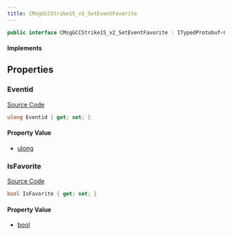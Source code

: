 ```yaml
---
title: CMsgGCCStrike15_v2_SetEventFavorite
---
```


```csharp
public interface CMsgGCCStrike15_v2_SetEventFavorite : ITypedProtobuf<CMsgGCCStrike15_v2_SetEventFavorite>, INativeHandle
```

#### Implements

## Properties

### Eventid

[Source Code](https://github.com/swiftly-solution/swiftlys2/blob/beta/managed/src/SwiftlyS2.Generated/Protobufs/Interfaces/CMsgGCCStrike15_v2_SetEventFavorite.cs#L13)

```csharp
ulong Eventid { get; set; }
```

#### Property Value

- [ulong](https://learn.microsoft.com/dotnet/api/system.uint64)

### IsFavorite

[Source Code](https://github.com/swiftly-solution/swiftlys2/blob/beta/managed/src/SwiftlyS2.Generated/Protobufs/Interfaces/CMsgGCCStrike15_v2_SetEventFavorite.cs#L16)

```csharp
bool IsFavorite { get; set; }
```

#### Property Value

- [bool](https://learn.microsoft.com/dotnet/api/system.boolean)


